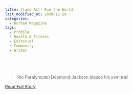 ```yaml
---
title: Class Act- Run the World
last_modified_at: 2020-11-29
categories:
  - Durham Magazine
tags:
  - Profile
  - Health & Fitness
  - Editorial 
  - Community
  - Writer



---
```


> Rio Paralympian Desmond Jackson blazes his own trail

<a href="https://issuu.com/shannonmedia/docs/dmfebmar17/60" target="_blank">Read Full Story</a>
